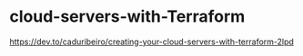 # cloud-servers-with-Terraform

<https://dev.to/caduribeiro/creating-your-cloud-servers-with-terraform-2lpd>
